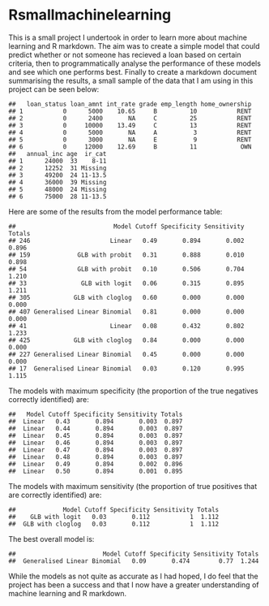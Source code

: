 # Rsmallmachinelearning
This is a small project I undertook in order to learn more about machine learning and R markdown. The aim was to create a simple model that could predict whether or not someone has recieved a loan based on certain criteria, then to programmatically analyse the performance of these models and see which one performs best. Finally to create a markdown document summarising the results, a small sample of the data that I am using in this project can be seen below:

    ##   loan_status loan_amnt int_rate grade emp_length home_ownership
    ## 1           0      5000    10.65     B         10           RENT
    ## 2           0      2400       NA     C         25           RENT
    ## 3           0     10000    13.49     C         13           RENT
    ## 4           0      5000       NA     A          3           RENT
    ## 5           0      3000       NA     E          9           RENT
    ## 6           0     12000    12.69     B         11            OWN
    ##   annual_inc age  ir_cat
    ## 1      24000  33    8-11
    ## 2      12252  31 Missing
    ## 3      49200  24 11-13.5
    ## 4      36000  39 Missing
    ## 5      48000  24 Missing
    ## 6      75000  28 11-13.5

Here are some of the results from the model performance table:

    ##                           Model Cutoff Specificity Sensitivity Totals
    ## 246                      Linear   0.49       0.894       0.002  0.896
    ## 159             GLB with probit   0.31       0.888       0.010  0.898
    ## 54              GLB with probit   0.10       0.506       0.704  1.210
    ## 33               GLB with logit   0.06       0.315       0.895  1.211
    ## 305            GLB with cloglog   0.60       0.000       0.000  0.000
    ## 407 Generalised Linear Binomial   0.81       0.000       0.000  0.000
    ## 41                       Linear   0.08       0.432       0.802  1.233
    ## 425            GLB with cloglog   0.84       0.000       0.000  0.000
    ## 227 Generalised Linear Binomial   0.45       0.000       0.000  0.000
    ## 17  Generalised Linear Binomial   0.03       0.120       0.995  1.115

The models with maximum specificity (the proportion of the true negatives correctly identified) are:

    ##   Model Cutoff Specificity Sensitivity Totals
    ##  Linear   0.43       0.894       0.003  0.897
    ##  Linear   0.44       0.894       0.003  0.897
    ##  Linear   0.45       0.894       0.003  0.897
    ##  Linear   0.46       0.894       0.003  0.897
    ##  Linear   0.47       0.894       0.003  0.897
    ##  Linear   0.48       0.894       0.003  0.897
    ##  Linear   0.49       0.894       0.002  0.896
    ##  Linear   0.50       0.894       0.001  0.895

The models with maximum sensitivity (the proportion of true positives that are correctly identified) are:

    ##             Model Cutoff Specificity Sensitivity Totals
    ##    GLB with logit   0.03       0.112           1  1.112
    ##  GLB with cloglog   0.03       0.112           1  1.112

The best overall model is:

    ##                        Model Cutoff Specificity Sensitivity Totals
    ##  Generalised Linear Binomial   0.09       0.474        0.77  1.244

While the models as not quite as accurate as I had hoped, I do feel that the project has been a success and that I now have a greater understanding of machine learning and R markdown.
